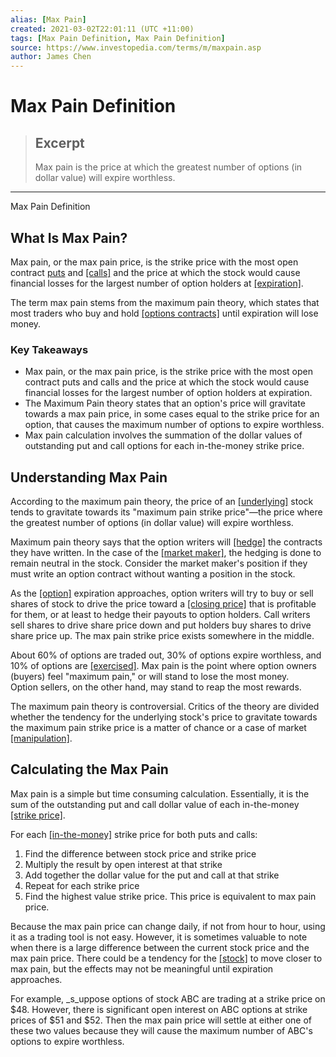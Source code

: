 ```yaml
---
alias: [Max Pain]
created: 2021-03-02T22:01:11 (UTC +11:00)
tags: [Max Pain Definition, Max Pain Definition]
source: https://www.investopedia.com/terms/m/maxpain.asp
author: James Chen
---
```


# Max Pain Definition

> ## Excerpt
> Max pain is the price at which the greatest number of options (in dollar value) will expire worthless.

---

Max Pain Definition
## What Is Max Pain?

Max pain, or the max pain price, is the strike price with the most open contract [puts](https://www.investopedia.com/terms/p/putoption.asp) and [[calls]](https://www.investopedia.com/terms/c/calloption.asp) and the price at which the stock would cause financial losses for the largest number of option holders at [[expiration]](https://www.investopedia.com/terms/e/expirationdate.asp).

The term max pain stems from the maximum pain theory, which states that most traders who buy and hold [[options contracts]](https://www.investopedia.com/terms/o/optionscontract.asp) until expiration will lose money.

### Key Takeaways

-   Max pain, or the max pain price, is the strike price with the most open contract puts and calls and the price at which the stock would cause financial losses for the largest number of option holders at expiration.
-   The Maximum Pain theory states that an option's price will gravitate towards a max pain price, in some cases equal to the strike price for an option, that causes the maximum number of options to expire worthless.
-   Max pain calculation involves the summation of the dollar values of outstanding put and call options for each in-the-money strike price.

## Understanding Max Pain

According to the maximum pain theory, the price of an [[underlying]](https://www.investopedia.com/terms/u/underlying.asp) stock tends to gravitate towards its "maximum pain strike price"—the price where the greatest number of options (in dollar value) will expire worthless.

Maximum pain theory says that the option writers will [[hedge]](https://www.investopedia.com/terms/h/hedge.asp) the contracts they have written. In the case of the [[market maker]](https://www.investopedia.com/terms/m/marketmaker.asp), the hedging is done to remain neutral in the stock. Consider the market maker's position if they must write an option contract without wanting a position in the stock.

As the [[option]](https://www.investopedia.com/terms/o/option.asp) expiration approaches, option writers will try to buy or sell shares of stock to drive the price toward a [[closing price]](https://www.investopedia.com/terms/c/closingprice.asp) that is profitable for them, or at least to hedge their payouts to option holders. Call writers sell shares to drive share price down and put holders buy shares to drive share price up. The max pain strike price exists somewhere in the middle.

About 60% of options are traded out, 30% of options expire worthless, and 10% of options are [[exercised]](https://www.investopedia.com/terms/e/exercise.asp). Max pain is the point where option owners (buyers) feel "maximum pain," or will stand to lose the most money. Option sellers, on the other hand, may stand to reap the most rewards.

The maximum pain theory is controversial. Critics of the theory are divided whether the tendency for the underlying stock's price to gravitate towards the maximum pain strike price is a matter of chance or a case of market [[manipulation]](https://www.investopedia.com/terms/m/manipulation.asp).

## Calculating the Max Pain

Max pain is a simple but time consuming calculation. Essentially, it is the sum of the outstanding put and call dollar value of each in-the-money [[strike price]](https://www.investopedia.com/terms/s/strikeprice.asp).

For each [[in-the-money]](https://www.investopedia.com/terms/i/inthemoney.asp) strike price for both puts and calls:

1.  Find the difference between stock price and strike price
2.  Multiply the result by open interest at that strike
3.  Add together the dollar value for the put and call at that strike
4.  Repeat for each strike price
5.  Find the highest value strike price. This price is equivalent to max pain price.

Because the max pain price can change daily, if not from hour to hour, using it as a trading tool is not easy. However, it is sometimes valuable to note when there is a large difference between the current stock price and the max pain price. There could be a tendency for the [[stock]](https://www.investopedia.com/terms/s/stock.asp) to move closer to max pain, but the effects may not be meaningful until expiration approaches.

For example, _s_uppose options of stock ABC are trading at a strike price on $48. However, there is significant open interest on ABC options at strike prices of $51 and $52. Then the max pain price will settle at either one of these two values because they will cause the maximum number of ABC's options to expire worthless.
